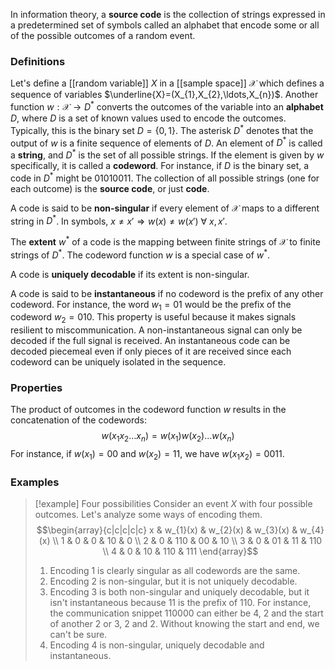 In information theory, a **source code** is the collection of strings expressed in a predetermined set of symbols called an alphabet that encode some or all of the possible outcomes of a random event.
### Definitions
Let's define a [[random variable]] $X$ in a [[sample space]] $\mathcal{X}$ which defines a sequence of variables $\underline{X}=(X_{1},X_{2},\ldots,X_{n})$. Another function $w:\mathcal{X}\to D^{*}$ converts the outcomes of the variable into an **alphabet** $D$, where $D$ is a set of known values used to encode the outcomes. Typically, this is the binary set $D=\{ 0,1 \}$. The asterisk $D^{*}$ denotes that the output of $w$ is a finite sequence of elements of $D$. An element of $D^{*}$ is called a **string**, and $D^{*}$ is the set of all possible strings. If the element is given by $w$ specifically, it is called a **codeword**. For instance, if $D$ is the binary set, a code in $D^{*}$ might be $01010011$. The collection of all possible strings (one for each outcome) is the **source code**, or just **code**.

A code is said to be **non-singular** if every element of $\mathcal{X}$ maps to a different string in $D^{*}$. In symbols, $x\neq x' \Rightarrow w(x)\neq w(x')\ \forall\ x,x'$.

The **extent** $w^{*}$ of a code is the mapping between finite strings of $\mathcal{X}$ to finite strings of $D^{*}$. The codeword function $w$ is a special case of $w^{*}$.

A code is **uniquely decodable** if its extent is non-singular.

A code is said to be **instantaneous** if no codeword is the prefix of any other codeword. For instance, the word $w_{1}=01$ would be the prefix of the codeword $w_{2}=010$. This property is useful because it makes signals resilient to miscommunication. A non-instantaneous signal can only be decoded if the full signal is received. An instantaneous code can be decoded piecemeal even if only pieces of it are received since each codeword can be uniquely isolated in the sequence.
### Properties
The product of outcomes in the codeword function $w$ results in the concatenation of the codewords:
$$w(x_{1}x_{2}\ldots x_{n})=w(x_{1})w(x_{2})\ldots w(x_{n})$$
For instance, if $w(x_{1})=00$ and $w(x_{2})=11$, we have $w(x_{1}x_{2})=0011$.
### Examples
> [!example] Four possibilities
> Consider an event $X$ with four possible outcomes. Let's analyze some ways of encoding them.
> $$\begin{array}{c|c|c|c|c}
> x & w_{1}(x) & w_{2}(x) & w_{3}(x) & w_{4}(x) \\
> 1 & 0 & 0 & 10 & 0 \\
> 2 & 0 & 110 & 00 & 10 \\
> 3 & 0 & 01 & 11 & 110 \\
> 4 & 0 & 10 & 110 & 111
> \end{array}$$
> 1. Encoding 1 is clearly singular as all codewords are the same.
> 2. Encoding 2 is non-singular, but it is not uniquely decodable.
> 3. Encoding 3 is both non-singular and uniquely decodable, but it isn't instantaneous because 11 is the prefix of 110. For instance, the communication snippet $110000$ can either be 4, 2 and the start of another 2 or 3, 2 and 2. Without knowing the start and end, we can't be sure.
> 4. Encoding 4 is non-singular, uniquely decodable and instantaneous.
